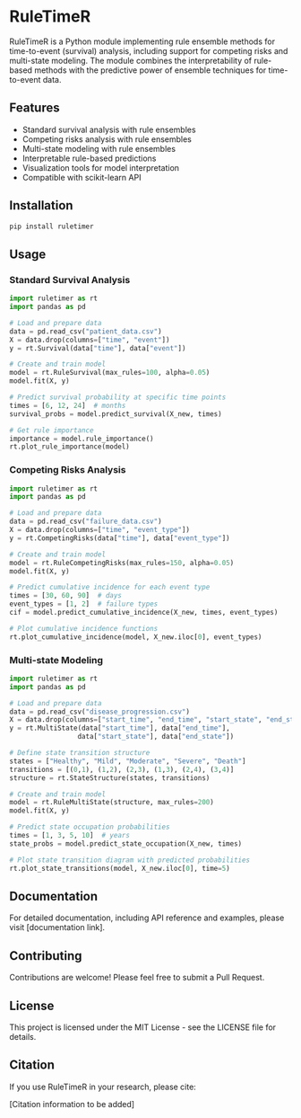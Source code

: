 # RuleTimeR

RuleTimeR is a Python module implementing rule ensemble methods for time-to-event (survival) analysis, including support for competing risks and multi-state modeling. The module combines the interpretability of rule-based methods with the predictive power of ensemble techniques for time-to-event data.

## Features

- Standard survival analysis with rule ensembles
- Competing risks analysis with rule ensembles
- Multi-state modeling with rule ensembles
- Interpretable rule-based predictions
- Visualization tools for model interpretation
- Compatible with scikit-learn API

## Installation

```bash
pip install ruletimer
```

## Usage

### Standard Survival Analysis

```python
import ruletimer as rt
import pandas as pd

# Load and prepare data
data = pd.read_csv("patient_data.csv")
X = data.drop(columns=["time", "event"])
y = rt.Survival(data["time"], data["event"])

# Create and train model
model = rt.RuleSurvival(max_rules=100, alpha=0.05)
model.fit(X, y)

# Predict survival probability at specific time points
times = [6, 12, 24]  # months
survival_probs = model.predict_survival(X_new, times)

# Get rule importance
importance = model.rule_importance()
rt.plot_rule_importance(model)
```

### Competing Risks Analysis

```python
import ruletimer as rt
import pandas as pd

# Load and prepare data
data = pd.read_csv("failure_data.csv")
X = data.drop(columns=["time", "event_type"])
y = rt.CompetingRisks(data["time"], data["event_type"])

# Create and train model
model = rt.RuleCompetingRisks(max_rules=150, alpha=0.05)
model.fit(X, y)

# Predict cumulative incidence for each event type
times = [30, 60, 90]  # days
event_types = [1, 2]  # failure types
cif = model.predict_cumulative_incidence(X_new, times, event_types)

# Plot cumulative incidence functions
rt.plot_cumulative_incidence(model, X_new.iloc[0], event_types)
```

### Multi-state Modeling

```python
import ruletimer as rt
import pandas as pd

# Load and prepare data
data = pd.read_csv("disease_progression.csv")
X = data.drop(columns=["start_time", "end_time", "start_state", "end_state"])
y = rt.MultiState(data["start_time"], data["end_time"], 
                 data["start_state"], data["end_state"])

# Define state transition structure
states = ["Healthy", "Mild", "Moderate", "Severe", "Death"]
transitions = [(0,1), (1,2), (2,3), (1,3), (2,4), (3,4)]
structure = rt.StateStructure(states, transitions)

# Create and train model
model = rt.RuleMultiState(structure, max_rules=200)
model.fit(X, y)

# Predict state occupation probabilities
times = [1, 3, 5, 10]  # years
state_probs = model.predict_state_occupation(X_new, times)

# Plot state transition diagram with predicted probabilities
rt.plot_state_transitions(model, X_new.iloc[0], time=5)
```

## Documentation

For detailed documentation, including API reference and examples, please visit [documentation link].

## Contributing

Contributions are welcome! Please feel free to submit a Pull Request.

## License

This project is licensed under the MIT License - see the LICENSE file for details.

## Citation

If you use RuleTimeR in your research, please cite:

[Citation information to be added] 